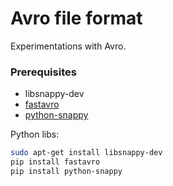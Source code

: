 # Avro file format
Experimentations with Avro.


### Prerequisites
+ libsnappy-dev
+ [fastavro](https://pypi.org/project/fastavro/)
+ [python-snappy](https://pypi.org/project/python-snappy/)

Python libs:
``` bash
sudo apt-get install libsnappy-dev
pip install fastavro
pip install python-snappy
```

